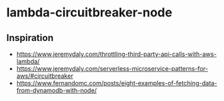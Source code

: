 # lambda-circuitbreaker-node

## Inspiration

* https://www.jeremydaly.com/throttling-third-party-api-calls-with-aws-lambda/
* https://www.jeremydaly.com/serverless-microservice-patterns-for-aws/#circuitbreaker
* https://www.fernandomc.com/posts/eight-examples-of-fetching-data-from-dynamodb-with-node/
